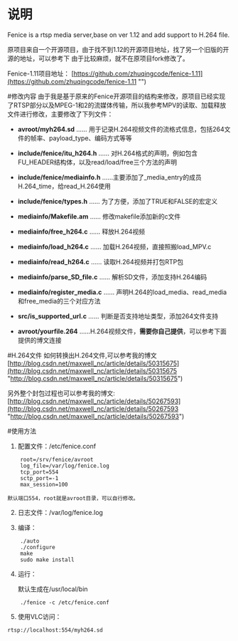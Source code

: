 # 说明
Fenice is a rtsp media server,base on ver 1.12 and add support to H.264 file.

原项目来自一个开源项目，由于找不到1.12的开源项目地址，找了另一个旧版的开源的地址，可以参考下
由于比较麻烦，就不在原项目fork修改了。

Fenice-1.11项目地址：
[https://github.com/zhuqingcode/fenice-1.11](https://github.com/zhuqingcode/fenice-1.11 "")

#修改内容
由于我是基于原来的Fenice开源项目的结构来修改，原项目已经实现了RTSP部分以及MPEG-1和2的流媒体传输，所以我参考MPV的读取、加载释放文件进行修改，主要修改了下列文件：

- **avroot/myh264.sd** …… 用于记录H.264视频文件的流格式信息，包括264文件的帧率、payload_type、编码方式等等
- **include/fenice/itu_h264.h** …… 对H.264格式的声明，例如包含FU_HEADER结构体，以及read/load/free三个方法的声明
- **include/fenice/mediainfo.h** ……主要添加了_media_entry的成员H.264_time，给read_H.264使用
- **include/fenice/types.h** …… 为了方便，添加了TRUE和FALSE的宏定义
- **mediainfo/Makefile.am** …… 修改makefile添加新的c文件
- **mediainfo/free_h264.c** …… 释放H.264视频
- **mediainfo/load_h264.c** …… 加载H.264视频，直接照搬load_MPV.c
- **mediainfo/read_h264.c** …… 读取H.264视频并打包RTP包
- **mediainfo/parse_SD_file.c** …… 解析SD文件，添加支持H.264编码
- **mediainfo/register_media.c** …… 声明H.264的load_media、read_media和free_media的三个对应方法
- **src/is_supported_url.c** …… 判断是否支持地址类型，添加264文件支持

- **avroot/yourfile.264** ……H.264视频文件，**需要你自己提供**，可以参考下面提供的博文连接

#H.264文件
如何转换出H.264文件,可以参考我的博文
[http://blog.csdn.net/maxwell_nc/article/details/50315675](http://blog.csdn.net/maxwell_nc/article/details/50315675 "http://blog.csdn.net/maxwell_nc/article/details/50315675")

另外整个封包过程也可以参考我的博文:
[http://blog.csdn.net/maxwell_nc/article/details/50267593](http://blog.csdn.net/maxwell_nc/article/details/50267593 "http://blog.csdn.net/maxwell_nc/article/details/50267593")

#使用方法

1. 配置文件：/etc/fenice.conf
```
	root=/srv/fenice/avroot
	log_file=/var/log/fenice.log
	tcp_port=554
	sctp_port=-1
	max_session=100
```
	默认端口554，root就是avroot目录，可以自行修改。

2. 日志文件：/var/log/fenice.log

3. 编译：
```
	./auto
	./configure
	make
	sudo make install
```

4. 运行：

	默认生成在/usr/local/bin
```
	./fenice -c /etc/fenice.conf
```

5. 使用VLC访问：
```
rtsp://localhost:554/myh264.sd
```